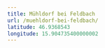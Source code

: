 ```yaml
---
title: Mühldorf bei Feldbach
url: /muehldorf-bei-feldbach/
latitude: 46.9368543
longitude: 15.904735400000002
---
```

